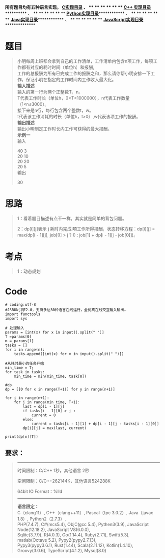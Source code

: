 **所有题目均有五种语言实现。
**[C实现目录](https://renjie.blog.csdn.net/article/details/129190260 "C实现目录")** 、
** ** ** ** ** ** **[C++
实现目录](https://blog.csdn.net/misayaaaaa/category_12036814.html "C++
实现目录")************** 、 ** ** ** ** ** **
**[Python实现目录](https://blog.csdn.net/misayaaaaa/category_12111005.html
"Python实现目录")************** 、 ** ** ** ** ** **
**[Java实现目录](https://blog.csdn.net/misayaaaaa/category_12111006.html
"Java实现目录")************** 、 ** ** ** ** ** **
**[JavaScript实现目录](https://blog.csdn.net/misayaaaaa/category_12199270.html
"JavaScript实现目录")****************

# 题目

> 小明每周上班都会拿到自己的工作清单，工作清单内包含n项工作，每项工作都有对应的耗时时间（单位h）和报酬,  
>  工作的总报酬为所有已完成工作的报酬之和，那么请你帮小明安排一下工作，保证小明在指定的工作时间内工作收入最大化。  
>  **输入描述**  
>  输入的第一行为两个正整数T，n。  
>  T代表工作时长（单位h，0<T<1000000），n代表工作数量（1<n≤3000）。  
>  接下来是n行，每行包含两个整数t，w。  
>  t代表该工作消耗的时长（单位h，t>0）,w代表该项工作的报酬。  
>  **输出描述**  
>  输出小明制定工作时长内工作可获得的最大报酬。  
>  **示例一**  
>  输入
>
> 40 3  
>  20 10  
>  20 20  
>  20 5  
>  输出
>
> 30

# 思路

> 1：看着题目描述有点不一样，其实就是简单的背包问题。
>
> 2：dp[i][j]表示 j 耗时内完成i项工作所得报酬，状态转移方程：dp[i][j] = max(dp[i - 1][j], job[0] > j
> ? 0 : job[1] + dp[i - 1][j - job[0]])。

# 考点

> 1：动态规划

# Code

    
    
    # coding:utf-8
    #JSRUN引擎2.0，支持多达30种语言在线运行，全仿真在线交互输入输出。 
    import functools
    import sys
    
    # 处理输入
    params = [int(x) for x in input().split(" ")]
    T =params[0]
    n = params[1]
    tasks = []
    for i in range(n):
        tasks.append([int(x) for x in input().split(" ")])
    
    #从耗时最小的任务开始
    min_time = T;
    for task in tasks:
        min_time = min(min_time, task[0])
    
    #dp
    dp = [[0 for x in range(T+1)] for y in range(n+1)]
    
    for i in range(n+1):
        for j in range(min_time, T+1):
            last = dp[i - 1][j]
            if tasks[i - 1][0] > j :
                current = 0
            else:
                current = tasks[i - 1][1] + dp[i - 1][j - tasks[i - 1][0]]
            dp[i][j] = max(last, current)
    
    print(dp[n][T])

## 要求：

> * * *
>
> 时间限制：C/C++ 1秒，其他语言 2秒
>
> 空间限制：C/C++262144K，其他语言524288K
>
> 64bit IO Format：%lld
>
> * * *
>
> **语言限定：**  
>  C（clang11）, C++（clang++11）, Pascal（fpc 3.0.2）, Java（javac 1.8）,
> Python2（2.7.3）,  
>  PHP(7.4.7), C#(mcs5.4), ObjC(gcc 5.4), Pythen3(3.9), JavaScript
> Node(12.18.2), JavaScript V8(6.0.0),  
>  Sqlite(3.7.9), R(4.0.3), Go(1.14.4), Ruby(2.7.1), Swift(5.3), matlab(Octave
> 5.2), Pypy2(pypy2.7.13),  
>  Pypy3(pypy3.6.1), Rust(1.44), Scala(2.11.12), Kotlin(1.4.10),
> Groovy(3.0.6), TypeScript(4.1.2), Mysql(8.0)

